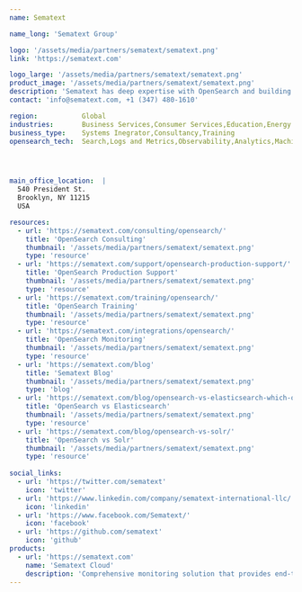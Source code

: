 ```yaml
---
name: Sematext

name_long: 'Sematext Group'

logo: '/assets/media/partners/sematext/sematext.png'
link: 'https://sematext.com'

logo_large: '/assets/media/partners/sematext/sematext.png'
product_image: '/assets/media/partners/sematext/sematext.png'
description: 'Sematext has deep expertise with OpenSearch and building search applications on top of it.  Having been in the search business since 2010 and providing consulting, production support and training, we have helped 100s of organizations with OpenSearch, Elasticsearch, and Apache Solr.'
contact: 'info@sematext.com, +1 (347) 480-1610'

region:           Global
industries:       Business Services,Consumer Services,Education,Energy and Utilities,Healthcare,Public Sector,Media and Entertainment,Non-Profit,Retail and e-Commerce,Software and Technology,Financial Services
business_type:    Systems Inegrator,Consultancy,Training
opensearch_tech:  Search,Logs and Metrics,Observability,Analytics,Machine Learning and AI




main_office_location:  |
  540 President St.
  Brooklyn, NY 11215
  USA

resources:
  - url: 'https://sematext.com/consulting/opensearch/'
    title: 'OpenSearch Consulting'
    thumbnail: '/assets/media/partners/sematext/sematext.png'
    type: 'resource'
  - url: 'https://sematext.com/support/opensearch-production-support/'
    title: 'OpenSearch Production Support'
    thumbnail: '/assets/media/partners/sematext/sematext.png'
    type: 'resource'
  - url: 'https://sematext.com/training/opensearch/'
    title: 'OpenSearch Training'
    thumbnail: '/assets/media/partners/sematext/sematext.png'
    type: 'resource'
  - url: 'https://sematext.com/integrations/opensearch/'
    title: 'OpenSearch Monitoring'
    thumbnail: '/assets/media/partners/sematext/sematext.png'
    type: 'resource'
  - url: 'https://sematext.com/blog'
    title: 'Sematext Blog'
    thumbnail: '/assets/media/partners/sematext/sematext.png'
    type: 'blog'
  - url: 'https://sematext.com/blog/opensearch-vs-elasticsearch-which-one-is-better-sematext/'
    title: 'OpenSearch vs Elasticsearch'
    thumbnail: '/assets/media/partners/sematext/sematext.png'
    type: 'resource'
  - url: 'https://sematext.com/blog/opensearch-vs-solr/'
    title: 'OpenSearch vs Solr'
    thumbnail: '/assets/media/partners/sematext/sematext.png'
    type: 'resource'
   
social_links:
  - url: 'https://twitter.com/sematext'
    icon: 'twitter'
  - url: 'https://www.linkedin.com/company/sematext-international-llc/'
    icon: 'linkedin'
  - url: 'https://www.facebook.com/Sematext/'
    icon: 'facebook'
  - url: 'https://github.com/sematext'
    icon: 'github'
products:
  - url: 'https://sematext.com'
    name: 'Sematext Cloud'
    description: 'Comprehensive monitoring solution that provides end-to-end visibility from the performance of your infrastructure to the availability of your SaaS applications.'
---
```

